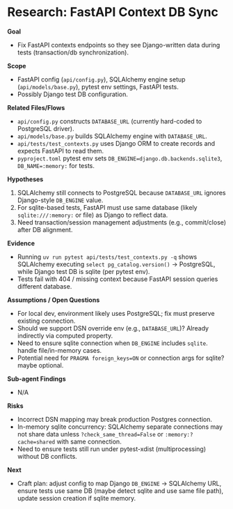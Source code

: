 # Research: FastAPI Context DB Sync

**Goal**
- Fix FastAPI contexts endpoints so they see Django-written data during tests (transaction/db synchronization).

**Scope**
- FastAPI config (`api/config.py`), SQLAlchemy engine setup (`api/models/base.py`), pytest env settings, FastAPI tests.
- Possibly Django test DB configuration.

**Related Files/Flows**
- `api/config.py` constructs `DATABASE_URL` (currently hard-coded to PostgreSQL driver).
- `api/models/base.py` builds SQLAlchemy engine with `DATABASE_URL`.
- `api/tests/test_contexts.py` uses Django ORM to create records and expects FastAPI to read them.
- `pyproject.toml` pytest env sets `DB_ENGINE=django.db.backends.sqlite3`, `DB_NAME=:memory:` for tests.

**Hypotheses**
1. SQLAlchemy still connects to PostgreSQL because `DATABASE_URL` ignores Django-style `DB_ENGINE` value.
2. For sqlite-based tests, FastAPI must use same database (likely `sqlite:///:memory:` or file) as Django to reflect data.
3. Need transaction/session management adjustments (e.g., commit/close) after DB alignment.

**Evidence**
- Running `uv run pytest api/tests/test_contexts.py -q` shows SQLAlchemy executing `select pg_catalog.version()` → PostgreSQL, while Django test DB is sqlite (per pytest env).
- Tests fail with 404 / missing context because FastAPI session queries different database.

**Assumptions / Open Questions**
- For local dev, environment likely uses PostgreSQL; fix must preserve existing connection.
- Should we support DSN override env (e.g., `DATABASE_URL`)? Already indirectly via computed property.
- Need to ensure sqlite connection when `DB_ENGINE` includes `sqlite`. handle file/in-memory cases.
- Potential need for `PRAGMA foreign_keys=ON` or connection args for sqlite? maybe optional.

**Sub-agent Findings**
- N/A

**Risks**
- Incorrect DSN mapping may break production Postgres connection.
- In-memory sqlite concurrency: SQLAlchemy separate connections may not share data unless `?check_same_thread=False` or `:memory:?cache=shared` with same connection.
- Need to ensure tests still run under pytest-xdist (multiprocessing) without DB conflicts.

**Next**
- Craft plan: adjust config to map Django `DB_ENGINE` → SQLAlchemy URL, ensure tests use same DB (maybe detect sqlite and use same file path), update session creation if sqlite memory.
